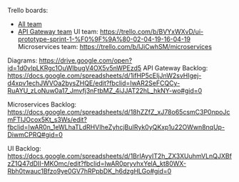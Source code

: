 Trello boards:
* [All team](https://trello.com/b/7a5yUbqG/a7-project)
* [API Gateway team](https://trello.com/b/RUCxYX2a/api-gateway)
UI team: https://trello.com/b/BVYxWXvD/ui-prototype-sprint-1-%F0%9F%9A%80-02-04-19-16-04-19
Microservices team: https://trello.com/b/lJiCwhSM/microservices

Diagrams: https://drive.google.com/open?id=1d0vIpLKRgc1OuWIbugV4OX5v5nWPEzd5
API Gateway Backlog: https://docs.google.com/spreadsheets/d/1ifHP5cEIjJnW2svHIgej-d4xpv1echJWVOa2bysZHQE/edit?fbclid=IwAR2SeFCQCy-RuAYU_zLoNuw0a17_Jmvfj3nFtbMZ_4iJJAT22hL_hkNY-wo#gid=0

Microservices Backlog: https://docs.google.com/spreadsheets/d/18hZZfZ_xJ78o65csmC3P0npoJcmFTIJOcox5Kt_s3Ws/edit?fbclid=IwAR0n_1eWLhaTLdRHVIheZyhcjBuIRyk0yQKxp1u22OWwn8nqUp-DiwmCPRQ#gid=0

UI Backlog: https://docs.google.com/spreadsheets/d/1BrIAyyIT2h_ZX3XUuhmVLnQJXBfzZ1Q47dDII-MKOmc/edit?fbclid=IwAR0pryvhxYelA_kt80WX-Rbh0twauc1Bfzo9ye0GV7hRPpbDK_h6dzgHLGo#gid=0
